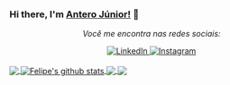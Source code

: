 ### Hi there, I'm [Antero Júnior!](https://twitter.com/FelippeBaltazar) 👋

<div align="center">

<i>Você me encontra nas redes sociais:</i><br>

<a href="https://www.linkedin.com/in/anterojunior" target="_blank">
	<img src="https://img.shields.io/badge/LinkedIn-%230077B5.svg?&style=flat-square&logo=linkedin&logoColor=white" alt="LinkedIn">
</a>

<a href="https://www.instagram.com/anterof5" target="_blank">
	<img src="https://img.shields.io/badge/Instagram-%23E4405F.svg?&style=flat-square&logo=instagram&logoColor=white" alt="Instagram">
</a>
</div>
<br/>

<a href="https://github.com/anterof5/Xamarin.Forms.NeoControls">
  <img align="center" src="https://github-readme-stats.anuraghazra1.vercel.app/api/top-langs/?username=anterof5&hide=Batchfile" />
</a>
<a href="https://github.com/anterof5/Xamarin.Forms.NeoControls">
  <img align="center" src="https://github-readme-stats.anuraghazra1.vercel.app/api?username=anterof5&show_icons=true&line_height=27" alt="Felipe's github stats" />
</a>

<a href="https://github.com/anterof5/SkiaSharp.Forms.Xaml">
  <img align="center" src="https://github-readme-stats.anuraghazra1.vercel.app/api/pin/?username=anterof5&repo=SkiaSharp.Forms.Xaml" />
</a>    
<a href="https://github.com/anterof5/Xamarin.Forms.NeoControls">
  <img align="center" src="https://github-readme-stats.anuraghazra1.vercel.app/api/pin/?username=anterof5&repo=Xamarin.Forms.NeoControls" />
</a>
<br />
<br />
<div align="center">

[comment]: [![HitCount](http://hits.dwyl.com/anterof5/anterof5.svg)](http://hits.dwyl.com/anterof5/anterof5)

</div>
